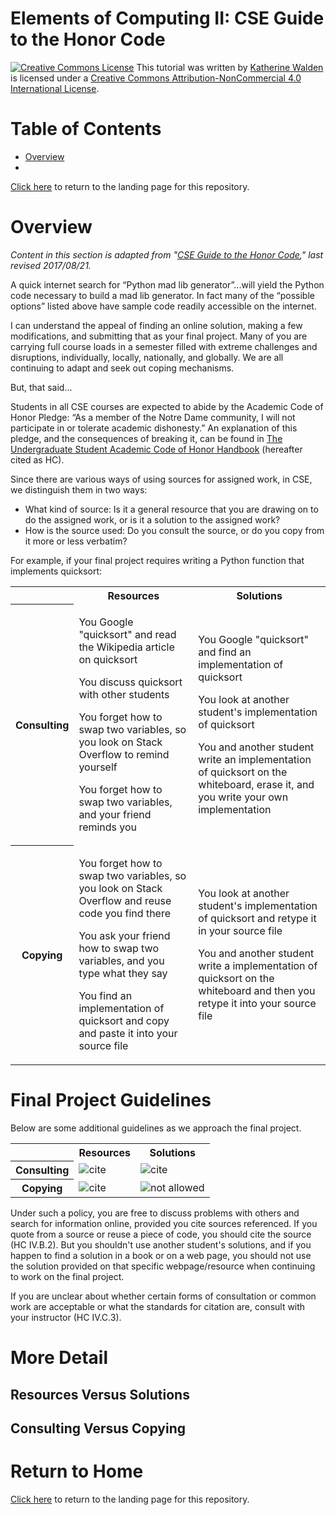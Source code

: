 # Elements of Computing II: CSE Guide to the Honor Code

<a href="http://creativecommons.org/licenses/by-nc/4.0/" rel="license"><img style="border-width: 0;" src="https://i.creativecommons.org/l/by-nc/4.0/88x31.png" alt="Creative Commons License" /></a>
This tutorial was written by <a href="https://github.com/kwaldenphd">Katherine Walden</a> is licensed under a <a href="http://creativecommons.org/licenses/by-nc/4.0/" rel="license">Creative Commons Attribution-NonCommercial 4.0 International License</a>.

# Table of Contents

- [Overview](#overview)
- 

[Click here](https://github.com/kwaldenphd/eoc-final-project-resources) to return to the landing page for this repository.

# Overview

*Content in this section is adapted from "[CSE Guide to the Honor Code](https://cse.nd.edu/undergraduate/cse-guide-to-the-honor-code)," last revised 2017/08/21.*

A quick internet search for “Python mad lib generator”...will yield the Python code necessary to build a mad lib generator. In fact many of the “possible options” listed above have sample code readily accessible on the internet.

I can understand the appeal of finding an online solution, making a few modifications, and submitting that as your final project. Many of you are carrying full course loads in a semester filled with extreme challenges and disruptions, individually, locally, nationally, and globally. We are all continuing to adapt and seek out coping mechanisms.

But, that said...

Students in all CSE courses are expected to abide by the Academic Code of Honor Pledge: “As a member of the Notre Dame community, I will not participate in or tolerate academic dishonesty.” An explanation of this pledge, and the consequences of breaking it, can be found in [The Undergraduate Student Academic Code of Honor Handbook](https://honorcode.nd.edu/) (hereafter cited as HC). 

Since there are various ways of using sources for assigned work, in CSE, we distinguish them in two ways:
- What kind of source: Is it a general resource that you are drawing on to do the assigned work, or is it a solution to the assigned work?
- How is the source used: Do you consult the source, or do you copy from it more or less verbatim?

For example, if your final project requires writing a Python function that implements quicksort:
<table><tr><td></td>
    <th>Resources</th>
    <th>Solutions</th>
    </tr>
    <tr><th>Consulting</th>
        <td> <p>You Google "quicksort" and read the Wikipedia article on quicksort</p>
                <p>You discuss quicksort with other students</p>
                <p>You forget how to swap two variables, so you look on Stack Overflow to remind yourself</p>
                <p>You forget how to swap two variables, and your friend reminds you</p></td>
        <td> <p>You Google "quicksort" and find an implementation of quicksort</p>
                <p>You look at another student's implementation of quicksort</p>
                <p>You and another student write an implementation of quicksort on the whiteboard, erase it, and you write your own implementation</p>
        </td>
    </tr>
    <tr><th>Copying</th>
        <td> <p>You forget how to swap two variables, so you look on Stack Overflow and reuse code you find there</p>
                <p>You ask your friend how to swap two variables, and you type what they say</p>
                <p>You find an implementation of quicksort and copy and paste it into your source file</p>
        </td>
        <td><p>You look at another student's implementation of quicksort and retype it in your source file</p>
            <p>You and another student write a implementation of quicksort on the whiteboard and then you retype it into your source file</p>
        </td>
    </tr>
    </table>

# Final Project Guidelines

Below are some additional guidelines as we approach the final project.  

<table><tr><td></td>
    <th>Resources</th>
    <th>Solutions</th>
    </tr>
    <tr><th>Consulting</th>
        <td><img src="https://via.placeholder.com/15/008000/000000?text=+">cite</td>
        <td><img src="https://via.placeholder.com/15/008000/000000?text=+">cite</td>
    </tr>
    <tr><th>Copying</th>
        <td><img src="https://via.placeholder.com/15/008000/000000?text=+">cite</td>
        <td><img src="https://via.placeholder.com/15/FF0000/000000?text=+">not allowed</td>
    </tr>
    </table>
    
Under such a policy, you are free to discuss problems with others and search for information online, provided you cite sources referenced. If you quote from a source or reuse a piece of code, you should cite the source (HC IV.B.2). But you shouldn't use another student's solutions, and if you happen to find a solution in a book or on a web page, you should not use the solution provided on that specific webpage/resource when continuing to work on the final project.

If you are unclear about whether certain forms of consultation or common work are acceptable or what the standards for citation are, consult with your instructor (HC IV.C.3).

# More Detail

## Resources Versus Solutions

## Consulting Versus Copying


# Return to Home
[Click here](https://github.com/kwaldenphd/eoc-final-project-resources) to return to the landing page for this repository.
